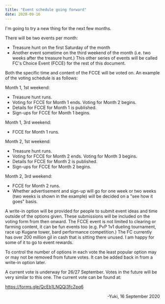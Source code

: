 ```yaml
---
title: "Event schedule going forward"
date: 2020-09-16
---
```


I'm going to try a new thing for the next few months.

There will be two events per month:
- Treasure hunt on the first Saturday of the month
- Another event sometime on the third weekend of the month (i.e. two weeks after the treasure hunt.) This other series of events will be called FC's Choice Event (FCCE) for the rest of this document.

Both the specific time and content of the FCCE will be voted on. An example of the voting schedule is as follows:

Month 1, 1st weekend:
- Treasure hunt runs.
- Voting for FCCE for Month 1 ends. Voting for Month 2 begins.
- Details for FCCE for Month 1 is published.
- Sign-ups for FCCE for Month 1 begins.

Month 1, 3rd weekend: 
- FCCE for Month 1 runs.

Month 2, 1st weekend:
- Treasure hunt runs.
- Voting for FCCE for Month 2 ends. Voting for Month 3 begins.
- Details for FCCE for Month 2 is published.
- Sign-ups for FCCE for Month 2 begins.

Month 2, 3rd weekend:
- FCCE for Month 2 runs.
- Whether advertisement and sign-up will go for one week or two weeks (two weeks is shown in the example) will be decided on a "see how it goes" basis.

A write-in option will be provided for people to submit event ideas and time outside of the options given. These submissions will be included on the voting form from then onward. The FCCE event is not limited to clearing or farming content, it can be fun events too (e.g. PvP 1v1 dueling tournament, race up Kugane tower, bard performance competition.) The FC currently has over 200 million gil in cash that is sitting there unused. I am happy for some of it to go to event rewards.

To control the number of options in each vote the least popular option may or may not be removed from future votes. It can be added back in from a write-in option later.

A current vote is underway for 26/27 September. Votes in the future will be very similar to this one. The current vote can be found at:

<https://forms.gle/QcEb1LNQQi3fcZpq6>

<div style="text-align: right">-Yuki, 16 September 2020
